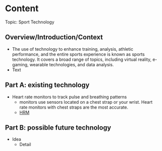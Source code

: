 # Content
Topic: Sport Technology

## Overview/Introduction/Context
* The use of technology to enhance training, analysis, athletic performance, and the entire sports experience is known as sports technology. It covers a broad range of topics, including virtual reality, e-gaming, wearable technologies, and data analysis.
* Text

## Part A: existing technology
* Heart rate monitors to track pulse and breathing patterns
  * monitors use sensors located on a chest strap or your wrist. Heart rate monitors with chest straps are the most accurate.
  * [HRM](https://www.popsci.com/uploads/2021/10/01/feature-image-best-heart-rate-monitors.jpg?auto=webp)

## Part B: possible future technology
* Idea
  * Detail
